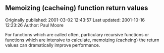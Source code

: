 ## Memoizing (cacheing) function return values

Originally published: 2001-03-02 12:43:57
Last updated: 2001-10-16 12:23:26
Author: Paul Moore

For functions which are called often, particulary recursive functions or functions which are intensive to calculate, memoizing (cacheing) the return values can dramatically improve performance.